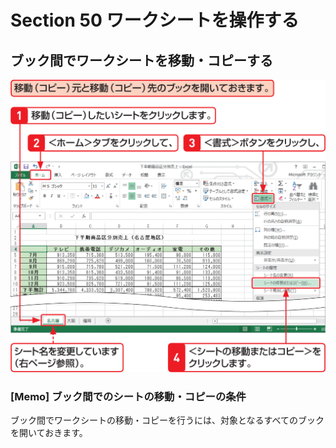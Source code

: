 # Section 50 ワークシートを操作する

## ブック間でワークシートを移動・コピーする

![](001.png)

### [Memo] ブック間でのシートの移動・コピーの条件

ブック間でワークシートの移動・コピーを行うには、対象となるすべてのブックを開いておきます。
